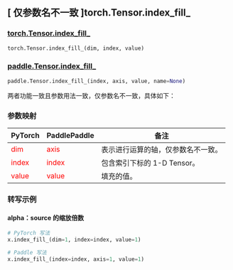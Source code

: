 ## [ 仅参数名不一致 ]torch.Tensor.index_fill_
### [torch.Tensor.index_fill_](https://pytorch.org/docs/stable/generated/torch.Tensor.index_fill_.html?highlight=index_fill_#torch.Tensor.index_fill_)

```python
torch.Tensor.index_fill_(dim, index, value)
```

### [paddle.Tensor.index_fill_]()

```python
paddle.Tensor.index_fill_(index, axis, value, name=None)
```

两者功能一致且参数用法一致，仅参数名不一致，具体如下：

### 参数映射

| PyTorch       | PaddlePaddle | 备注                                                   |
| ------------- | ------------ | ------------------------------------------------------ |
| <font color='red'> dim </font> | <font color='red'> axis </font> | 表示进行运算的轴，仅参数名不一致。  |
| <font color='red'> index </font> | <font color='red'> index </font> | 包含索引下标的 1-D Tensor。  |
| <font color='red'> value </font> | <font color='red'> value </font> | 填充的值。  |

### 转写示例
#### alpha：source 的缩放倍数
```python
# PyTorch 写法
x.index_fill_(dim=1, index=index, value=1)

# Paddle 写法
x.index_fill_(index=index, axis=1, value=1)
